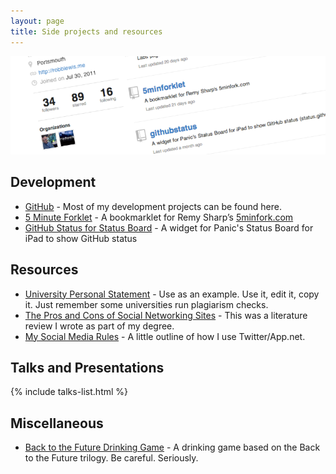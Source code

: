 ```yaml
---
layout: page
title: Side projects and resources
---
```


![Github Cover Photo](/assets/img/pages/projects-cover.png)

## Development

- [GitHub](http://github.com/rmlewisuk?tab=repositories) - Most of my development projects can be found here.
- [5 Minute Forklet](5minforklet) - A bookmarklet for Remy Sharp’s [5minfork.com](5minfork.com)
- [GitHub Status for Status Board](github-status-board) - A widget for Panic's Status Board for iPad to show GitHub status

## Resources

- [University Personal Statement](university-personal-statement) - Use as an example. Use it, edit it, copy it. Just remember some universities run plagiarism checks.
- [The Pros and Cons of Social Networking Sites](the-pros-and-cons-of-social-networking-sites) - This was a literature review I wrote as part of my degree.
- [My Social Media Rules](social) - A little outline of how I use Twitter/App.net.

## Talks and Presentations

{% include talks-list.html %}

## Miscellaneous

- [Back to the Future Drinking Game](back-to-the-future-drinking-game) - A drinking game based on the Back to the Future trilogy. Be careful. Seriously.